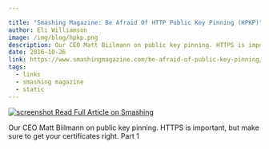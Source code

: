 ```yaml
---

title: "Smashing Magazine: Be Afraid Of HTTP Public Key Pinning (HPKP)"
author: Eli Williamson
image: /img/blog/hpkp.png
description: Our CEO Matt Biilmann on public key pinning. HTTPS is important, but make sure to get your certificates right. Part 1
date: 2016-10-26
link: https://www.smashingmagazine.com/be-afraid-of-public-key-pinning/
tags:
  - links
  - smashing magazine
  - static
---
```


[![screenshot](/img/blog/hpkp.png) Read Full Article on Smashing](https://www.smashingmagazine.com/be-afraid-of-public-key-pinning/)

Our CEO Matt Biilmann on public key pinning. HTTPS is important, but make sure to get your certificates right. Part 1